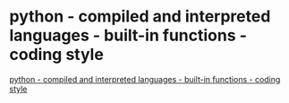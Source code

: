 # python - compiled and interpreted languages - built-in functions - coding style
[python - compiled and interpreted languages - built-in functions - coding style](https://aiwithcloud.com/2022/09/15/python___compiled_and_interpreted_languages___built_in_functions___coding_style/)